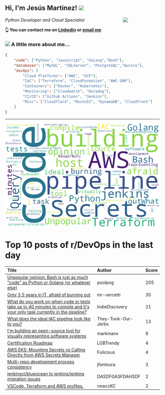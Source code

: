 <!--
**jmartinezl/jmartinezl** is a ✨ _special_ ✨ repository because its `README.md` (this file) appears on your GitHub profile.

Here are some ideas to get you started:

- 🔭 I’m currently working on ...
- 🌱 I’m currently learning ...
- 👯 I’m looking to collaborate on ...
- 🤔 I’m looking for help with ...
- 💬 Ask me about ...
- 📫 How to reach me: ...
- 😄 Pronouns: ...
- ⚡ Fun fact: ...
-->

<h2>Hi, I'm Jesús Martinez! <img src="https://media.giphy.com/media/WUlplcMpOCEmTGBtBW/giphy.gif" width="30"> </h2>
<img align='right' src="https://media.giphy.com/media/NytMLKyiaIh6VH9SPm/giphy.gif" width="120">
<p><em>Python Developer and Cloud Specialist
</em></p>

**👆 You can contact me on [Linkedin](https://www.linkedin.com/in/jes%C3%BAs-martinez-2b7b10104/) or [email me](mailto:jesus.mtz.lorenzo@gmail.com)**

### <img src="https://media.giphy.com/media/VgCDAzcKvsR6OM0uWg/giphy.gif" width="50"> A little more about me...  

```json
{
    "code": ["Python", "Javascript", "GoLang","Bash"],
    "databases": ["MySQL", "SQLServer", "PostgreSQL","Aurora"],
    "devOps": [
        "Cloud Platforms": ["AWS", "GCP"],
        "IaC": ["Terraform", "CloudFormation", "AWS SAM"],
        "Containers": ["Docker", "Kubernetes"],
        "Monitoring": ["Cloudwatch", "Datadog"],
        "CI/CD": ["Github Actions", "Jenkins"],
        "Misc": ["Cloudflare", "Route53", "DynamoDB", "Cloudfront"]
    ]
}
```
---

![Wordcloud](./cloud.png)

# Top 10 posts of r/DevOps in the last day

| Title | Author | Score |
|:---|:---|:---|
| [Unpopular opinion: Bash is just as much "code" as Python or Golang (or whatever else)](https://www.reddit.com/r/devops/comments/1770md5/unpopular_opinion_bash_is_just_as_much_code_as/) | poolpog | 205 |
| [Only 3,5 years in IT, afraid of burning out](https://www.reddit.com/r/devops/comments/1779233/only_35_years_in_it_afraid_of_burning_out/) | mr-vercetti | 30 |
| [What do you work on when code or tests take up to 40 minutes to compile and it's your only task currently in the pipeline?](https://www.reddit.com/r/devops/comments/1773zub/what_do_you_work_on_when_code_or_tests_take_up_to/) | IndieDiscovery | 21 |
| [What does the ideal IAC pipeline look like to you?](https://www.reddit.com/r/devops/comments/1771zj3/what_does_the_ideal_iac_pipeline_look_like_to_you/) | They-Took-Our-Jerbs | 13 |
| [I'm building an open-source tool for visually representing software systems](https://www.reddit.com/r/devops/comments/1772dml/im_building_an_opensource_tool_for_visually/) | markmanx | 8 |
| [Certification Roadmap](https://www.reddit.com/r/devops/comments/176xv4j/certification_roadmap/) | LGBTrendy | 4 |
| [AWS EKS: Mounting Secrets vs Calling Directly from AWS Secrets Manager](https://www.reddit.com/r/devops/comments/177ayg1/aws_eks_mounting_secrets_vs_calling_directly_from/) | Fulicious | 4 |
| [Multi-repo development process consistency](https://www.reddit.com/r/devops/comments/17754um/multirepo_development_process_consistency/) | jfontoura | 3 |
| [jenkinsci/blueocean to jenkins/jenkins migration issues](https://www.reddit.com/r/devops/comments/176y3ds/jenkinsciblueocean_to_jenkinsjenkins_migration/) | DASDFGASFDAHSDF | 2 |
| [VSCode, Terraform and AWS profiles.](https://www.reddit.com/r/devops/comments/1777xvx/vscode_terraform_and_aws_profiles/) | rmaccKC | 2 |
